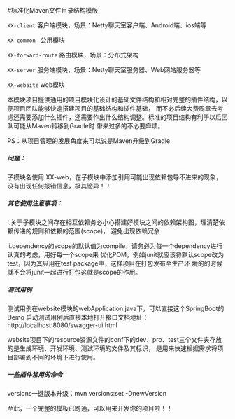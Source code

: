 #标准化Maven文件目录结构模版

`XX-client` 客户端模块，场景：Netty聊天室客户端、Android端、ios端等

`XX-common ` 公用模块

`XX-forward-route` 路由模块，场景：分布式架构

`XX-server` 服务端模块，场景：Netty聊天室服务器、Web网站服务器等

`XX-website` web模块

本模块项目提供通用的项目模块化设计的基础文件结构和相对完整的插件结构，以便项目团队能够快速搭建项目的基础结构和插件基础，
而不必后续大费周章去考虑还需要添加什么插件，还需要作出什么结构调整。标准的项目结构有利于以后团队可能从Maven转移到Gradle时
带来过多的不必要麻烦。

PS：从项目管理的发展角度来可以说是Maven升级到Gradle

##### 问题：

子模块名使用 XX-web，在子模块中添加引用可能出现依赖包导不进来的现象，没有出现任何报错信息，极其诡异！！ 


##### 其它使用注意事项：

i.关于子模块之间存在相互依赖务必小心搭建好模块之间的依赖架构图，理清楚依赖传递的规则和依赖的范围(scope)，
避免出现依赖冗余.

ii.dependency的scope的默认值为compile，请务必为每一个dependency进行认真的考虑，用好每一个scope来
优化POM，例如junit就应该将默认scope改为test，因为其只用在test package中，这样项目在打包发布至生产环
境的的时候就不会将junit一起进行打包这就是scope的作用。

##### 测试用例
测试用例在website模块的webApplication.java下，可以直接这个SpringBoot的Demo
启动测试用例后直接本地打开接口文档地址：http://localhost:8080/swagger-ui.html

website项目下的resource资源文件的conf下的dev、pro、test三个文件夹存放的是生成环境、开发环境、测试环境的文件及其标识，
是用来快速根据需求将项目部署到不同的环境下进行使用。

##### 一些插件常用的命令
versions一键版本升级：mvn versions:set -DnewVersion


至此，一个完整的模板已跑通，可以用来开发你的项目啦！！  